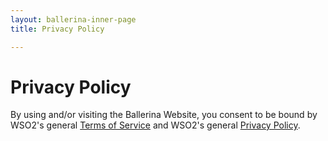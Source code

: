 ```yaml
---
layout: ballerina-inner-page
title: Privacy Policy

---
```


<style>
.cBlallerina-io-docs-left-nav-container {
display:none;

}
</style>
# Privacy Policy

By using and/or visiting the Ballerina Website, you consent to be bound by WSO2's general [Terms of Service](https://wso2.com/terms-of-use) and WSO2's general [Privacy Policy](https://wso2.com/privacy-policy).
